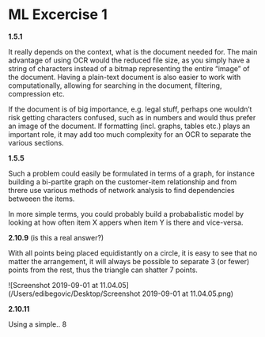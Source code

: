 # ML Excercise 1



**1.5.1**

It really depends on the context, what is the document needed for. The main advantage of using OCR would the reduced file size, as you simply have a string of characters instead of a bitmap representing the entire “image”  of the document. Having a plain-text document is also easier to work with computationally, allowing for searching in the document, filtering, compression etc.

If the document is of big importance, e.g. legal stuff, perhaps one wouldn’t risk getting characters confused, such as in numbers and would thus prefer an image of the document. If formatting (incl. graphs, tables etc.) plays an important role, it may add too much complexity for an OCR to separate the various sections. 



**1.5.5**

Such a problem could easily be formulated in terms of a graph, for instance building a bi-partite graph on the customer-item relationship and from threre use various methods of network analysis to find dependencies betweeen the items.

In more simple terms, you could probably build a probabalistic model by looking at how often item X appers when item Y is there and vice-versa.



**2.10.9** (is this a real answer?)

With all points being placed equidistantly on a circle, it is easy to see that no matter the arrangement, it will always be possible to separate 3 (or fewer) points from the rest, thus the triangle can shatter 7 points.

![Screenshot 2019-09-01 at 11.04.05](/Users/edibegovic/Desktop/Screenshot 2019-09-01 at 11.04.05.png)



**2.10.11**

Using a simple.. 8
